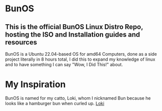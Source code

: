 # BunOS
## This is the official BunOS Linux Distro Repo, hosting the ISO and Installation guides and resources
BunOS is a Ubuntu 22.04-based OS for amd64 Computers, done as a side project literally in 8 hours total, I did this to expand my knowledge of linux and to have something I can say "Wow, I Did This!" about.
# My Inspiration
BunOS is named for my catto, Loki, whom I nicknamed Bun because he looks like a hamburger bun when curled up.
[Loki](./images/Loki.jpg)

